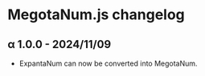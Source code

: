 # MegotaNum.js changelog

## α 1.0.0 - 2024/11/09

* ExpantaNum can now be converted into MegotaNum.
